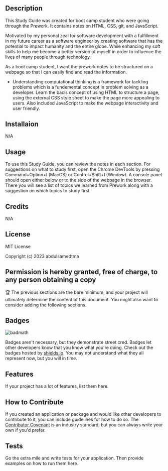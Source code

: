# <Study Guide Webpage>

## Description

This Study Guide was created for boot camp student who were going through the Prework. It contains notes on HTML, CSS, git, and JavaScript.

Motivated by my personal zeal for software development with a fulfillment in my future career as a software engineer by creating software that has the potential to impact humanity and the entire globe. While enhancing my soft skills to help me become a better version of myself in order to influence the lives of many people through technology.

 As a boot camp student, I want the prework notes to be structured on a webpage so that I can easily find and read the information.


- Understanding computational thinking is a framework for tackling problems which is a fundemental concept in problem solving as a developer. Learn the bacis concept of using HTML to structure a page, using the external CSS style sheet to make the page more appealing to users. Also included JavaScript to make the webpage interactivity and user friendly.

## Installaion

N/A


## Usage

To use this Study Guide, you can review the notes in each section. For suggestions on what to study first, open the Chrome DevTools by pressing Command+Option+I (MacOS) or Control+Shift+I (Window). A console panel should open either below or to the side of the webpage in the browser. There you will see a list of topics we learned from Prework along with a suggestion on which topics to study first.

## Credits

N/A

## License

MIT License

Copyright (c) 2023 abdulsamedtma

Permission is hereby granted, free of charge, to any person obtaining a copy
---

🏆 The previous sections are the bare minimum, and your project will ultimately determine the content of this document. You might also want to consider adding the following sections.

## Badges

![badmath](https://img.shields.io/github/languages/top/nielsenjared/badmath)

Badges aren't necessary, but they demonstrate street cred. Badges let other developers know that you know what you're doing. Check out the badges hosted by [shields.io](https://shields.io/). You may not understand what they all represent now, but you will in time.

## Features

If your project has a lot of features, list them here.

## How to Contribute

If you created an application or package and would like other developers to contribute to it, you can include guidelines for how to do so. The [Contributor Covenant](https://www.contributor-covenant.org/) is an industry standard, but you can always write your own if you'd prefer.

## Tests

Go the extra mile and write tests for your application. Then provide examples on how to run them here.
